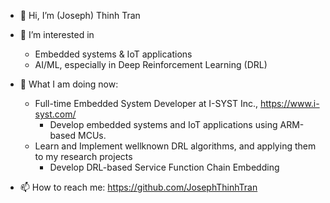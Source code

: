 - 👋 Hi, I’m (Joseph) Thinh Tran
- 👀 I’m interested in 
    - Embedded systems & IoT applications
    - AI/ML, especially in Deep Reinforcement Learning (DRL)
- 🌱 What I am doing now:
  - Full-time Embedded System Developer at I-SYST Inc., https://www.i-syst.com/
    - Develop embedded systems and IoT applications using ARM-based MCUs.
  - Learn and Implement wellknown DRL algorithms, and applying them to my research projects
    - Develop DRL-based Service Function Chain Embedding
  
- 📫 How to reach me: https://github.com/JosephThinhTran

<!---
JosephThinhTran/JosephThinhTran is a ✨ special ✨ repository because its `README.md` (this file) appears on your GitHub profile.
You can click the Preview link to take a look at your changes.
- 💞️ I’m looking to collaborate on ...
--->
